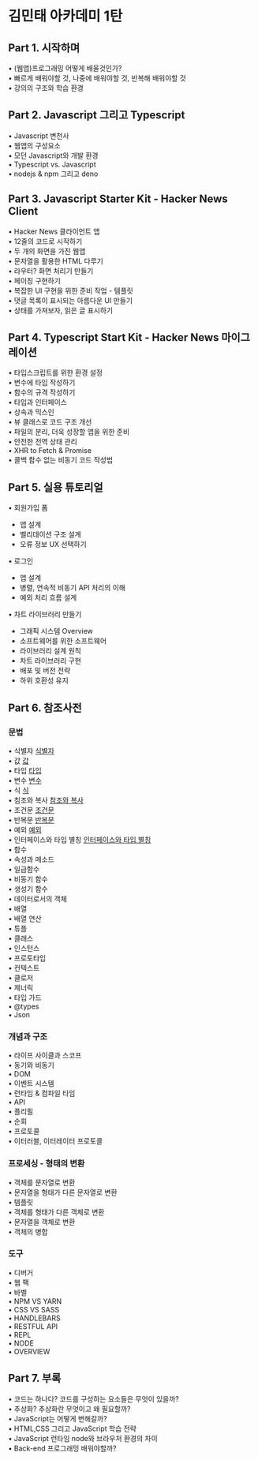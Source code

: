# 김민태 아카데미 1탄
## Part 1. 시작하며  
• (웹앱)프로그래밍 어떻게 배울것인가?  
• 빠르게 배워야할 것, 나중에 배워야할 것, 반복해 배워야할 것  
• 강의의 구조와 학습 환경  


## Part 2. Javascript 그리고 Typescript
• Javascript 변천사  
• 웹앱의 구성요소  
• 모던 Javascript와 개발 환경  
• Typescript vs. Javascript  
• nodejs & npm 그리고 deno  


## Part 3. Javascript Starter Kit - Hacker News Client
• Hacker News 클라이언트 앱  
• 12줄의 코드로 시작하기  
• 두 개의 화면을 가진 웹앱  
• 문자열을 활용한 HTML 다루기  
• 라우터? 화면 처리기 만들기  
• 페이징 구현하기  
• 복잡한 UI 구현을 위한 준비 작업 - 템플릿  
• 댓글 목록이 표시되는 아름다운 UI 만들기  
• 상태를 가져보자, 읽은 글 표시하기  


## Part 4. Typescript Start Kit - Hacker News 마이그레이션
• 타입스크립트를 위한 환경 설정  
• 변수에 타입 작성하기  
• 함수의 규격 작성하기  
• 타입과 인터페이스  
• 상속과 믹스인  
• 뷰 클래스로 코드 구조 개선  
• 파일의 분리, 더욱 성장할 앱을 위한 준비  
• 안전한 전역 상태 관리  
• XHR to Fetch & Promise  
• 콜백 함수 없는 비동기 코드 작성법  


## Part 5. 실용 튜토리얼
• 회원가입 폼
- 앱 설계
- 벨리데이션 구조 설계
- 오류 정보 UX 선택하기

• 로그인
- 앱 설계
- 병렬, 연속적 비동기 API 처리의 이해
- 예외 처리 흐름 설계

• 차트 라이브러리 만들기
- 그래픽 시스템 Overview
- 소프트웨어를 위한 소프트웨어
- 라이브러리 설계 원칙
- 차트 라이브러리 구현
- 배포 및 버전 전략
- 하위 호환성 유지

## Part 6. 참조사전
### 문법
• 식별자 <a href="https://github.com/hyo814/study-code/blob/main/etc/Essential/Case1.md">식별자</a>  
• 값 <a href="https://github.com/hyo814/study-code/blob/main/etc/Essential/Case2.md">값</a>  
• 타입 <a href="https://github.com/hyo814/study-code/blob/main/etc/Essential/Case3.md">타입 </a>  
• 변수 <a href="https://github.com/hyo814/study-code/blob/main/etc/Essential/Case4.md">변수</a>  
• 식 <a href="https://github.com/hyo814/study-code/blob/main/etc/Essential/Case5.md">식</a>  
• 침조와 복사 <a href="https://github.com/hyo814/study-code/blob/main/etc/Essential/Case6.md">참조와 복사</a>  
• 조건문 <a href="https://github.com/hyo814/study-code/blob/main/etc/Essential/Case7.md">조건문</a>  
• 반복문 <a href="https://github.com/hyo814/study-code/blob/main/etc/Essential/Case8.md">반복문</a>  
• 예외 <a href="https://github.com/hyo814/study-code/blob/main/etc/Essential/Case9.md">예외</a>  
• 인터페이스와 타입 별칭 <a href="https://github.com/hyo814/study-code/blob/main/etc/Essential/Case10.md">인터페이스와 타입 별칭</a>  
• 함수  
• 속성과 메소드  
• 일급함수  
• 비동기 함수  
• 생성기 함수  
• 데이터로서의 객체  
• 배열  
• 배열 연산  
• 튜플  
• 클래스  
• 인스턴스  
• 프로토타입  
• 컨텍스트  
• 클로저  
• 제너릭  
• 타입 가드  
• @types  
• Json  
### 개념과 구조  
• 라이프 사이클과 스코프  
• 동기와 비동기   
• DOM  
• 이벤트 시스템  
• 런타임 & 컴파일 타임  
• API  
• 플리필  
• 순회  
• 프로토콜  
• 이터러블, 이터레이터 프로토콜  
### 프로세싱 - 형태의 변환  
• 객체를 문자열로 변환  
• 문자열을 형태가 다른 문자열로 변환  
• 템플릿  
• 객체를 형태가 다른 객체로 변환  
• 문자열을 객체로 변환  
• 객체의 병합  
### 도구  
• 디버거  
• 웹 팩  
• 바벨  
• NPM VS YARN  
• CSS VS SASS  
• HANDLEBARS  
• RESTFUL API  
• REPL  
• NODE  
• OVERVIEW  


## Part 7. 부록
• 코드는 하나다? 코드를 구성하는 요소들은 무엇이 있을까?  
• 추상화? 추상화란 무엇이고 왜 필요할까?  
• JavaScript는 어떻게 변해갈까?  
• HTML,CSS 그리고 JavaScript 학습 전략  
• JavaScript 런타임 node와 브라우저 환경의 차이  
• Back-end 프로그래밍 배워야할까?  

